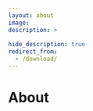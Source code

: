 ```yaml
---
layout: about
image: 
description: >
  
hide_description: true
redirect_from:
  - /download/
---
```


# About

<!--author-->

